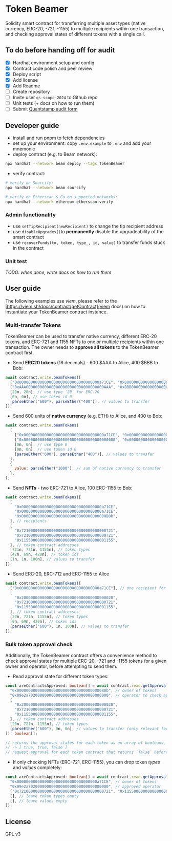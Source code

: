 # Token Beamer

Solidity smart contract for transferring multiple asset types (native currency, ERC-20, -721, -1155) to multiple
recipients within one transaction, and checking approval states of different tokens with a single call.

## To do before handing off for audit

- [x] Hardhat environment setup and config
- [x] Contract code polish and peer review
- [x] Deploy script
- [x] Add license
- [x] Add Readme
- [ ] Create repository
- [ ] Invite user `qs-scope-2024` to Github repo
- [ ] Unit tests (+ docs on how to run them)
- [ ] Submit [Quantstamp audit form](https://audit.quantstamp.com/new?from=e249c66d5786374)

## Developer guide

- install and run pnpm to fetch dependencies
- set up your environment: copy `.env.example` to `.env` and add your mnemonic
- deploy contract (e.g. to Beam network):

```bash
npx hardhat --network beam deploy --tags TokenBeamer
```

- verify contract:

```bash
# verify on Sourcify:
npx hardhat --network beam sourcify

# verify on Etherscan & Co on supported networks:
npx hardhat --network ethereum etherscan-verify
```

### Admin functionality

- use `setTipRecipient(newRecipient)` to change the tip recipient address
- use `disableUpgrades()`to **permanently** disable the upgradeability of the smart contract
- use `recoverFunds(to, token, type_, id, value)` to transfer funds stuck in the contract

### Unit test

_TODO: when done, write docs on how to run them_

## User guide

The following examples use _viem_, please refer to the [https://viem.sh/docs/contract/getContract](viem docs) on how to
instantiate your TokenBeamer contract instance.

### Multi-transfer Tokens

TokenBeamer can be used to transfer native currency, different ERC-20 tokens, and ERC-721 and 1155 NFTs to one or
multiple recipients within one transaction. The owner needs to **approve all tokens** to the TokenBeamer contract first.

- Send **ERC20 tokens** (18 decimals) - 600 $AAA to Alice, 400 $BBB to Bob:

```javascript
await contract.write.beamTokens([
  ["0x00000000000000000000000000000000000a71CE", "0x0000000000000000000000000000000000000B0b"], // recipients
  ["0xAAA0000000000000000000000000000000000AAA", "0xBBB0000000000000000000000000000000000BBB"], // token contract addresses
  [20n, 20n], // use type `20` for ERC-20
  [0n, 0n], // use token id 0
  [parseEther("600"), parseEther("400")], // values to transfer
]);
```

- Send 600 units of **native currency** (e.g. ETH) to Alice, and 400 to Bob:

```javascript
await contract.write.beamTokens(
  [
    ["0x00000000000000000000000000000000000a71CE", "0x0000000000000000000000000000000000000B0b"], // recipients
    ["0x0000000000000000000000000000000000000000", "0x0000000000000000000000000000000000000000"], // use zero-address for native currency
    [0n, 0n], // use type 0
    [0n, 0n], // use token id 0
    [parseEther("600"), parseEther("400")], // values to transfer
  ],
  {
    value: parseEther("1000"), // sum of native currency to transfer
  },
);
```

- Send **NFTs** - two ERC-721 to Alice, 100 ERC-1155 to Bob:

```javascript
await contract.write.beamTokens([
  [
    "0x00000000000000000000000000000000000a71CE",
    "0x00000000000000000000000000000000000a71CE",
    "0x0000000000000000000000000000000000000B0b",
  ], // recipients
  [
    "0x7210000000000000000000000000000000000721",
    "0x7210000000000000000000000000000000000721",
    "0x1155000000000000000000000000000000001155",
  ], // token contract addresses
  [721n, 721n, 1155n], // token types
  [42n, 69n, 420n], // token ids
  [1n, 1n, 100n], // values to transfer
]);
```

- Send ERC-20, ERC-712 and ERC-1155 to Alice

```javascript
await contract.write.beamTokens([
  ["0x00000000000000000000000000000000000a71CE"], // one recipient for all tokens
  [
    "0x2000000000000000000000000000000000000020",
    "0x7210000000000000000000000000000000000721",
    "0x1155000000000000000000000000000000001155",
  ], // token contract addresses
  [20n, 721n, 1155n], // token types
  [0n, 69n, 420n], // token ids
  [parseEther("600"), 1n, 100n], // values to transfer
]);
```

### Bulk token approval check

Additionally, the TokenBeamer contract offers a convenience method to check approval states for multiple ERC-20, -721
and -1155 tokens for a given owner and operator, before attempting to send them.

- Read approval state for different token types:

```typescript
const areContractsApproved: boolean[] = await contract.read.getApprovals([
  "0x0000000000000000000000000000000000000B0b", // owner of tokens
  "0x09e2a70200000000000000000000000000000000", // operator to check approvals for (e.g. the TokenBeamer contract)
  [
    "0x2000000000000000000000000000000000000020",
    "0x7210000000000000000000000000000000000721",
    "0x1155000000000000000000000000000000001155",
  ], // token contract addresses
  [20n, 721n, 1155n], // token types
  [parseEther("600"), 0n, 0n], // values to transfer (only relevant for ERC-20)
]): boolean[];

// returns the approval states for each token as an array of booleans, e.g.:
// -> [ true, true, false ]
// request approval for each token contract that returns `false` before sending
```

- If only checking NFTs (ERC-721, ERC-1155), you can drop token _types_ and _values_ completely:

```typescript
const areContractsApproved: boolean[] = await contract.read.getApprovals([
  "0x00000000000000000000000000000000000a71CE", // owner of tokens
  "0x09e2a70200000000000000000000000000000000", // approved operator
  ["0x7210000000000000000000000000000000000721", "0x1155000000000000000000000000000000001155"], // token contract addresses
  [], // leave token types empty
  [], // leave values empty
]);
```

## License

GPL v3
